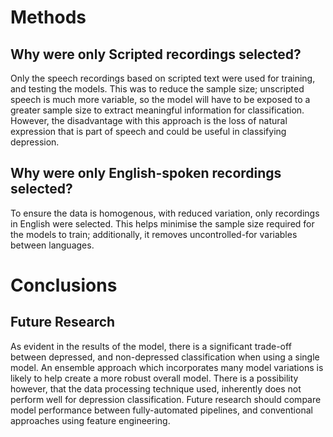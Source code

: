 
# Methods
## Why were only Scripted recordings selected?
Only the speech recordings based on scripted text were used for training, and testing the models. This was to reduce the sample size; unscripted speech is much more variable, so the model will have to be exposed to a greater sample size to extract meaningful information for classification. However, the disadvantage with this approach is the loss of natural expression that is part of speech and could be useful in classifying depression.

## Why were only English-spoken recordings selected?
To ensure the data is homogenous, with reduced variation, only recordings in English were selected. This helps minimise the sample size required for the models to train; additionally, it removes uncontrolled-for variables between languages.

# Conclusions
## Future Research
As evident in the results of the model, there is a significant trade-off between depressed, and non-depressed classification when using a single model. An ensemble approach which incorporates many model variations is likely to help create a more robust overall model. There is a possibility however, that the data processing technique used, inherently does not perform well for depression classification. Future research should compare model performance between fully-automated pipelines, and conventional approaches using feature engineering.





